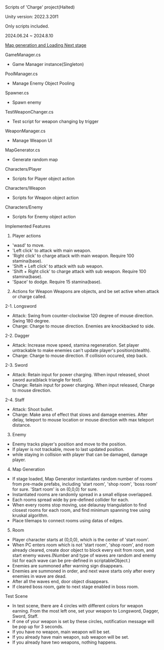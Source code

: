 Scripts of 'Charge' project(Halted)

Unity version: 2022.3.20f1

Only scripts included.

2024.06.24 ~ 2024.8.10

[Map generation and Loading Next stage](https://youtu.be/upcm6MUBsDw)

GameManager.cs
 - Game Manager instance(Singleton)

PoolManager.cs
 - Manage Enemy Object Pooling

Spawner.cs
 - Spawn enemy

TestWeaponChanger.cs
 - Test script for weapon changing by trigger

WeaponManager.cs
 - Manage Weapon UI

MapGenerator.cs
 - Generate random map


Characters/Player
 - Scripts for Player object action

Characters/Weapon
 - Scripts for Weapon object action

Characters/Enemy
 - Scripts for Enemy object action


Implemented Features

1. Player actions
 - 'wasd' to move.
 - 'Left click' to attack with main weapon.
 - 'Right click' to charge attack with main weapon. Require 100 stamina(base).
 - 'Shift + Left click' to attack with sub weapon.
 - 'Shift + Right click' to charge attack with sub weapon. Require 100 stamina(base).
 - 'Space' to dodge. Require 15 stamina(base).

2. Actions for Weapon
Weapons are objects, and be set active when attack or charge called.

2-1. Longsword
 - Attack: Swing from counter-clockwise 120 degree of mouse direction. Swing 180 degree.
 - Charge: Charge to mouse direction. Enemies are knockbacked to side.

2-2. Dagger
 - Attack: Increase move speed, stamina regeneration. Set player untrackable to make enemies can't update player's position(stealth).
 - Charge: Charge to mouse direction. If collision occured, step back.

2-3. Sword
 - Attack: Retain input for power charging. When input released, shoot sword aura(black triangle for test).
 - Charge: Retain input for power charging. When input released, Charge to mouse direction.

2-4. Staff
 - Attack: Shoot bullet.
 - Charge: Make area of effect that slows and damage enemies. After delay, teleport to mouse location or mouse direction with max teleport distance.

3. Enemy
 - Enemy tracks player's position and move to the position.
 - If player is not trackable, move to last updated position.
 - while staying in collision with player that can be damaged, damage player.

4. Map Generation
 - If stage loaded, Map Generator instantiates random number of rooms from pre-made prefabs, including 'start room', 'shop room', 'boss room' for sure. 'Start room' is on (0,0,0) for sure.
 - Instantiated rooms are randomly spread in a small ellipse overlapped.
 - Each rooms spread wide by pre-defined collider for each.
 - When every rooms stop moving, use delaunay triangulation to find closest rooms for each room, and find minimum spanning tree using kruskal algorithm.
 - Place tilemaps to connect rooms using datas of edges.

5. Room
 - Player character starts at (0,0,0), which is the center of 'start room'.
 - When PC enters room which is not 'start room', 'shop room', and room already cleared, create door object to block every exit from room, and start enemy waves.(Number and type of waves are random and enemy list for each wave can be pre-defined in scriptableObject.)
 - Enemies are summoned after warning sign disappears.
 - Enemies are summoned in order, and next wave starts only after every enemies in wave are dead.
 - After all the waves end, door object disappears.
 - If cleared boss room, gate to next stage enabled in boss room.

Test Scene
 - In test scene, there are 4 circles with different colors for weapon earning. From the most left one, set your weapon to Longsword, Dagger, Sword, Staff.
 - If one of your weapon is set by these circles, notification message will be pop up for 3 seconds.
 - If you have no weapon, main weapon will be set.
 - If you already have main weapon, sub weapon will be set.
 - If you already have two weapons, nothing happens.
